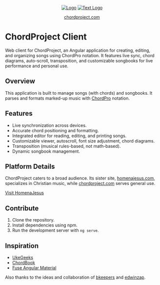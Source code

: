 <div align="center">
<a href="https://chordproject.com"><img src="./public/chp/logo.svg" alt="Logo"></a>
<a href="https://chordproject.com"><img src="./public/chp/logo-text-light.svg" alt="Text Logo"></a>

<a href="https://chordproject.com">chordproject.com</a>

</div>

# ChordProject Client

Web client for ChordProject, an Angular application for creating, editing, and organizing songs using ChordPro notation. It features live sync, chord diagrams, auto-scroll, transposition, and customizable songbooks for live performance and personal use.

## Overview

This application is built to manage songs (with chords) and songbooks. It parses and formats marked-up music with [ChordPro](https://chordpro.org) notation.

## Features

- Live synchronization across devices.
- Accurate chord positioning and formatting.
- Integrated editor for reading, editing, and printing songs.
- Customizable viewer, autoscroll, font size adjustment, chord diagrams.
- Transposition (musical rules-based, not math-based).
- Dynamic songbook management.

## Platform Details

ChordProject caters to a broad audience. Its sister site, [homenajesus.com](https://homenajesus.com), specializes in Christian music, while [chordproject.com](https://chordproject.com) serves general use.

[Visit HomenaJesus](https://homenajesus.com)

## Contribute

1. Clone the repository.
2. Install dependencies using npm.
3. Run the development server with `ng serve`.

## Inspiration

- [UkeGeeks](https://github.com/buzcarter/UkeGeeks)
- [ChordBook](https://github.com/chordbook/chordbook)
- [Fuse Angular Material](https://angular-material.fusetheme.com/)

Also thanks to the ideas and collaboration of [bkeepers](https://github.com/bkeepers) and [edwinzap](https://github.com/edwinzap).
